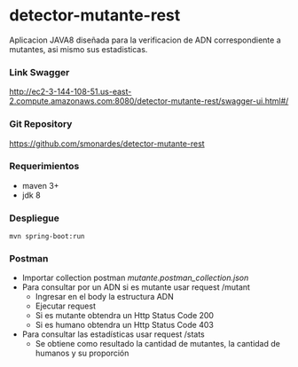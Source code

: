 # detector-mutante-rest
Aplicacion JAVA8 diseñada para la verificacion de ADN correspondiente a mutantes, 
asi mismo sus estadisticas.

### Link Swagger
http://ec2-3-144-108-51.us-east-2.compute.amazonaws.com:8080/detector-mutante-rest/swagger-ui.html#/

### Git Repository
https://github.com/smonardes/detector-mutante-rest

### Requerimientos
* maven 3+
* jdk 8


### Despliegue
```mvn spring-boot:run```

### Postman
* Importar collection postman *mutante.postman_collection.json*
* Para consultar por un ADN si es mutante usar request /mutant
  * Ingresar en el body la estructura ADN
  * Ejecutar request
  * Si es mutante obtendra un Http Status Code 200
  * Si es humano obtendra un Http Status Code 403
* Para consultar las estadísticas usar request /stats
  * Se obtiene como resultado la cantidad de mutantes, la cantidad de humanos y su proporción